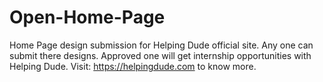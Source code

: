 # Open-Home-Page
Home Page design submission for Helping Dude official site. Any one can submit there designs. Approved one will get internship opportunities with Helping Dude. Visit: https://helpingdude.com to know more.

